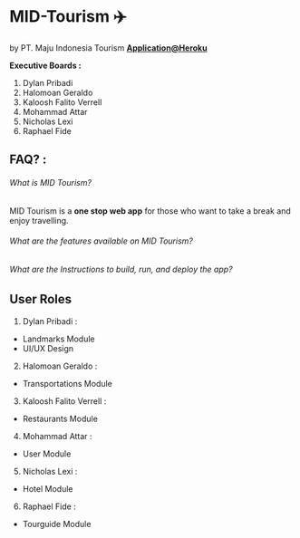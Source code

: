 MID-Tourism ✈️
==============================
by PT. Maju Indonesia Tourism **[Application@Heroku](google.com "Find your Tourism needs here!")**


**Executive Boards :**
1. Dylan Pribadi 
2. Halomoan Geraldo
3. Kaloosh Falito Verrell
4. Mohammad Attar
5. Nicholas Lexi
6. Raphael Fide

## FAQ? :
###### What is MID Tourism?
MID Tourism is a **one stop web app** for those who want to take a break and enjoy travelling.

###### What are the features available on MID Tourism?

###### What are the Instructions to build, run, and deploy the app?


## User Roles
1. Dylan Pribadi :
- Landmarks Module
- UI/UX Design

2. Halomoan Geraldo :
- Transportations Module

3. Kaloosh Falito Verrell :
- Restaurants Module

4. Mohammad Attar :
- User Module

5. Nicholas Lexi :
- Hotel Module

6. Raphael Fide :
- Tourguide Module
